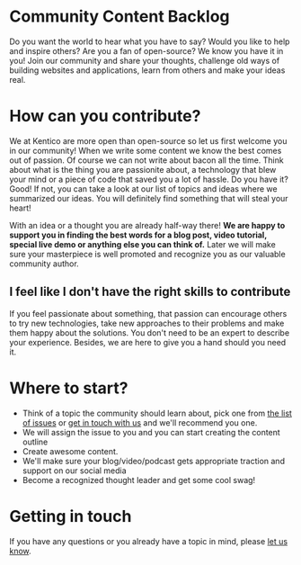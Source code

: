 # Community Content Backlog

Do you want the world to hear what you have to say? Would you like to help and inspire others? Are you a fan of open-source? We know you have it in you! Join our community and share your thoughts, challenge old ways of building websites and applications, learn from others and make your ideas real.

# How can you contribute?

We at Kentico are more open than open-source so let us first welcome you in our community! When we write some content we know the best comes out of passion. Of course we can not write about bacon all the time. Think about what is the thing you are passionite about, a technology that blew your mind or a piece of code that saved you a lot of hassle. Do you have it? Good! If not, you can take a look at our list of topics and ideas where we summarized our ideas. You will definitely find something that will steal your heart!

With an idea or a thought you are already half-way there! **We are happy to support you in finding the best words for a blog post, video tutorial, special live demo or anything else you can think of.** Later we will make sure your masterpiece is well promoted and recognize you as our valuable community author.

## I feel like I don't have the right skills to contribute

If you feel passionate about something, that passion can encourage others to try new technologies, take new approaches to their problems and make them happy about the solutions. You don't need to be an expert to describe your experience. Besides, we are here to give you a hand should you need it.

# Where to start?

* Think of a topic the community should learn about, pick one from [the list of issues](https://github.com/Kentico/community-content-backlog/issues) or [get in touch with us](mailto:developerscommunity@kentico.com) and we'll recommend you one.
* We will assign the issue to you and you can start creating the content outline
* Create awesome content.
* We'll make sure your blog/video/podcast gets appropriate traction and support on our social media
* Become a recognized thought leader and get some cool swag!

# Getting in touch

If you have any questions or you already have a topic in mind, please [let us know](mailto:devrel@kentico.com).
